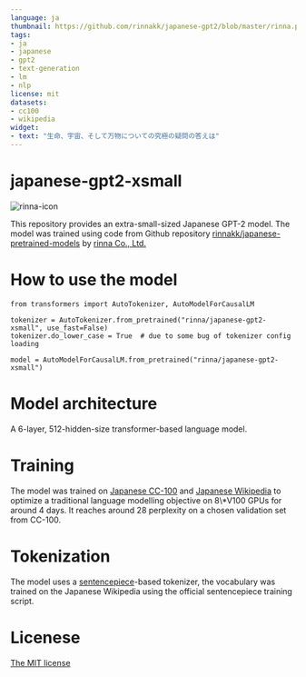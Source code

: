 ```yaml
---
language: ja
thumbnail: https://github.com/rinnakk/japanese-gpt2/blob/master/rinna.png
tags:
- ja
- japanese
- gpt2
- text-generation
- lm
- nlp
license: mit
datasets:
- cc100
- wikipedia
widget:
- text: "生命、宇宙、そして万物についての究極の疑問の答えは"
---
```


# japanese-gpt2-xsmall

![rinna-icon](./rinna.png)

This repository provides an extra-small-sized Japanese GPT-2 model. The model was trained using code from Github repository [rinnakk/japanese-pretrained-models](https://github.com/rinnakk/japanese-pretrained-models) by [rinna Co., Ltd.](https://corp.rinna.co.jp/)

# How to use the model

~~~~
from transformers import AutoTokenizer, AutoModelForCausalLM

tokenizer = AutoTokenizer.from_pretrained("rinna/japanese-gpt2-xsmall", use_fast=False)
tokenizer.do_lower_case = True  # due to some bug of tokenizer config loading

model = AutoModelForCausalLM.from_pretrained("rinna/japanese-gpt2-xsmall")
~~~~

# Model architecture
A 6-layer, 512-hidden-size transformer-based language model.

# Training
The model was trained on [Japanese CC-100](http://data.statmt.org/cc-100/ja.txt.xz) and [Japanese Wikipedia](https://dumps.wikimedia.org/other/cirrussearch) to optimize a traditional language modelling objective on 8\\*V100 GPUs for around 4 days. It reaches around 28 perplexity on a chosen validation set from CC-100.

# Tokenization
The model uses a [sentencepiece](https://github.com/google/sentencepiece)-based tokenizer, the vocabulary was trained on the Japanese Wikipedia using the official sentencepiece training script.

# Licenese
[The MIT license](https://opensource.org/licenses/MIT)
